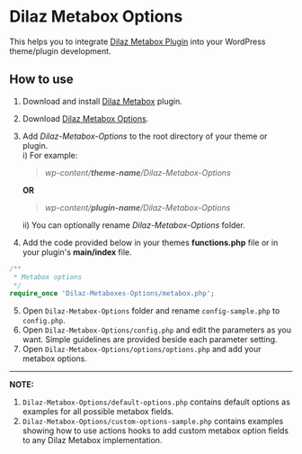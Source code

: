 # Dilaz Metabox Options
This helps you to integrate [Dilaz Metabox Plugin](https://github.com/Rodgath/Dilaz-Metabox-Plugin) into your WordPress theme/plugin development. 

## How to use
1. Download and install [Dilaz Metabox](https://github.com/Rodgath/Dilaz-Metabox-Plugin/archive/master.zip) plugin.
2. Download [Dilaz Metabox Options](https://github.com/Rodgath/Dilaz-Metabox-Options/archive/master.zip).
3. Add *Dilaz-Metabox-Options* to the root directory of your theme or plugin. <br />
   i) For example: <br />
      > *wp-content/__theme-name__/Dilaz-Metabox-Options*
      
      __OR__
      
      > *wp-content/__plugin-name__/Dilaz-Metabox-Options* <br />
      
   ii) You can optionally rename *Dilaz-Metabox-Options* folder.
4. Add the code provided below in your themes __functions.php__ file or in your plugin's __main/index__ file. 
```php
/**
 * Metabox options
 */
require_once 'Dilaz-Metaboxes-Options/metabox.php';
```
5. Open ```Dilaz-Metabox-Options``` folder and rename ```config-sample.php``` to ```config.php```.
6. Open ```Dilaz-Metabox-Options/config.php``` and edit the parameters as you want. Simple guidelines are provided beside each parameter setting.
7. Open ```Dilaz-Metabox-Options/options/options.php``` and add your metabox options. 

***

__NOTE:__
1. ```Dilaz-Metabox-Options/default-options.php``` contains default options as examples for all possible metabox fields.
2. ```Dilaz-Metabox-Options/custom-options-sample.php``` contains examples showing how to use actions hooks to add custom metabox option fields to any Dilaz Metabox implementation.


   
